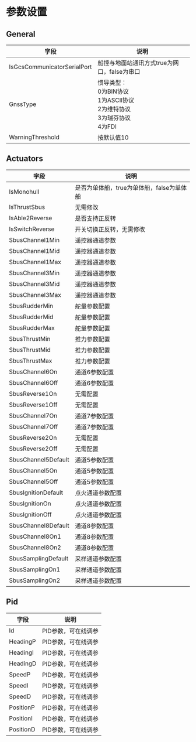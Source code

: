 # 参数设置

## General

| 字段                          | 说明                                                              |
|-----------------------------|-----------------------------------------------------------------|
| IsGcsCommunicatorSerialPort | 船控与地面站通讯方式true为网口，false为串口                                      |
| GnssType                    | 惯导类型：<br/>0为BIN协议<br/>1为ASCII协议<br/>2为维特协议<br/>3为瑞芬协议<br/>4为FDI |
| WarningThreshold            | 按默认值10                                                          |

## Actuators

| 字段                  | 说明                        |
|---------------------|---------------------------|
| IsMonohull          | 是否为单体船，true为单体船，false为单体船 |
| IsThrustSbus        | 无需修改                      |
| IsAble2Reverse      | 是否支持正反转                   |
| IsSwitchReverse     | 开关切换正反转，无需修改              |
| SbusChannel1Min     | 遥控器通道参数                   |
| SbusChannel1Mid     | 遥控器通道参数                   |
| SbusChannel1Max     | 遥控器通道参数                   |
| SbusChannel3Min     | 遥控器通道参数                   |
| SbusChannel3Mid     | 遥控器通道参数                   |
| SbusChannel3Max     | 遥控器通道参数                   |
| SbusRudderMin       | 舵量参数配置                    |
| SbusRudderMid       | 舵量参数配置                    |
| SbusRudderMax       | 舵量参数配置                    |
| SbusThrustMin       | 推力参数配置                    |
| SbusThrustMid       | 推力参数配置                    |
| SbusThrustMax       | 推力参数配置                    |
| SbusChannel6On      | 通道6参数配置                   |
| SbusChannel6Off     | 通道6参数配置                   |
| SbusReverse1On      | 无需配置                      |
| SbusReverse1Off     | 无需配置                      |
| SbusChannel7On      | 通道7参数配置                   |
| SbusChannel7Off     | 通道7参数配置                   |
| SbusReverse2On      | 无需配置                      |
| SbusReverse2Off     | 无需配置                      |
| SbusChannel5Default | 通道5参数配置                   |
| SbusChannel5On      | 通道5参数配置                   |
| SbusChannel5Off     | 通道5参数配置                   |
| SbusIgnitionDefault | 点火通道参数配置                  |
| SbusIgnitionOn      | 点火通道参数配置                  |
| SbusIgnitionOff     | 点火通道参数配置                  |
| SbusChannel8Default | 通道8参数配置                   |
| SbusChannel8On1     | 通道8参数配置                   |
| SbusChannel8On2     | 通道8参数配置                   |
| SbusSamplingDefault | 采样通道参数配置                  |
| SbusSamplingOn1     | 采样通道参数配置                  |
| SbusSamplingOn2     | 采样通道参数配置                  |

## Pid

| 字段        | 说明          |
|-----------|-------------|
| Id        | PID参数，可在线调参 |
| HeadingP  | PID参数，可在线调参 |
| HeadingI  | PID参数，可在线调参 |
| HeadingD  | PID参数，可在线调参 |
| SpeedP    | PID参数，可在线调参 |
| SpeedI    | PID参数，可在线调参 |
| SpeedD    | PID参数，可在线调参 |
| PositionP | PID参数，可在线调参 |
| PositionI | PID参数，可在线调参 |
| PositionD | PID参数，可在线调参 |
